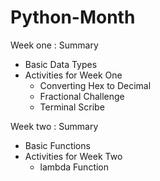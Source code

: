 # Python-Month

Week one : Summary

- Basic Data Types 
- Activities for Week One
  - Converting Hex to Decimal
  - Fractional Challenge 
  - Terminal Scribe 


Week two : Summary

- Basic Functions 
- Activities for Week Two
  - lambda Function